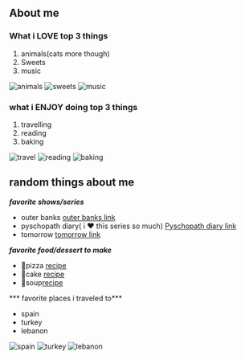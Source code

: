 ## About me 

### What i LOVE top 3 things
1. animals(cats more though)
2. Sweets
3. music

![animals](https://i.pinimg.com/236x/cc/c4/06/ccc406dbafc09f3ac2f066a494af21e7.jpg)
![sweets](https://i.pinimg.com/236x/4e/e0/59/4ee059f2eddc2711aaa279f2d83dba36.jpg) 
![music](https://i.pinimg.com/236x/6b/9e/3a/6b9e3aee4752b33544ae5440d09e314c.jpg)

### what i ENJOY doing top 3 things
1. travelling
2. reading
3. baking

![travel](https://i.pinimg.com/236x/34/9e/b5/349eb5613bede511b59d806411355b88.jpg)
![reading](https://i.pinimg.com/236x/54/3f/27/543f27798686b20c493f82e941a60fba.jpg)
![baking](https://i.pinimg.com/236x/a8/17/9e/a8179e92346dea511e3b6d76a6098452.jpg)


## random things about me
***favorite shows/series***
- outer banks [outer banks link ](https://www.netflix.com/ca/title/80236318)
- pyschopath diary( i ❤️ this series so much) [Pyschopath diary link](https://www.viki.com/tv/36757c-psychopath-diary)
- tomorrow [tomorrow link](https://www.netflix.com/ca/title/81503460)

***favorite food/dessert to make***
- 🍕pizza [recipe](https://www.simplyrecipes.com/recipes/homemade_pizza/)
- 🍰cake [recipe](https://www.allrecipes.com/recipe/17481/simple-white-cake/)
- 🥘soup[recipe](https://themodernproper.com/30-best-soup-recipes)

*** favorite places i traveled to***
- spain
- turkey
- lebanon

![spain](https://i.pinimg.com/236x/23/8b/9a/238b9aca74a7605ffb6f8884a6db152c.jpg)
![turkey](https://i.pinimg.com/236x/05/f8/95/05f895473a402efffd18a6beaffbe973.jpg)
![lebanon](https://i.pinimg.com/236x/f3/29/fb/f329fb7c41a7304fd0d693903ab8587e.jpg)


